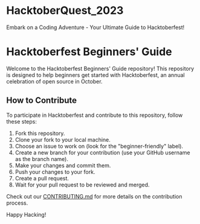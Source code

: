 # HacktoberQuest_2023
Embark on a Coding Adventure - Your Ultimate Guide to Hacktoberfest!

# Hacktoberfest Beginners' Guide

Welcome to the Hacktoberfest Beginners' Guide repository! This repository is designed to help beginners get started with Hacktoberfest, an annual celebration of open source in October.

## How to Contribute

To participate in Hacktoberfest and contribute to this repository, follow these steps:

1. Fork this repository.
2. Clone your fork to your local machine.
3. Choose an issue to work on (look for the "beginner-friendly" label).
4. Create a new branch for your contribution (use your GitHub username as the branch name).
5. Make your changes and commit them.
6. Push your changes to your fork.
7. Create a pull request.
8. Wait for your pull request to be reviewed and merged.

Check out our [CONTRIBUTING.md](CONTRIBUTING.md) for more details on the contribution process.

Happy Hacking!

